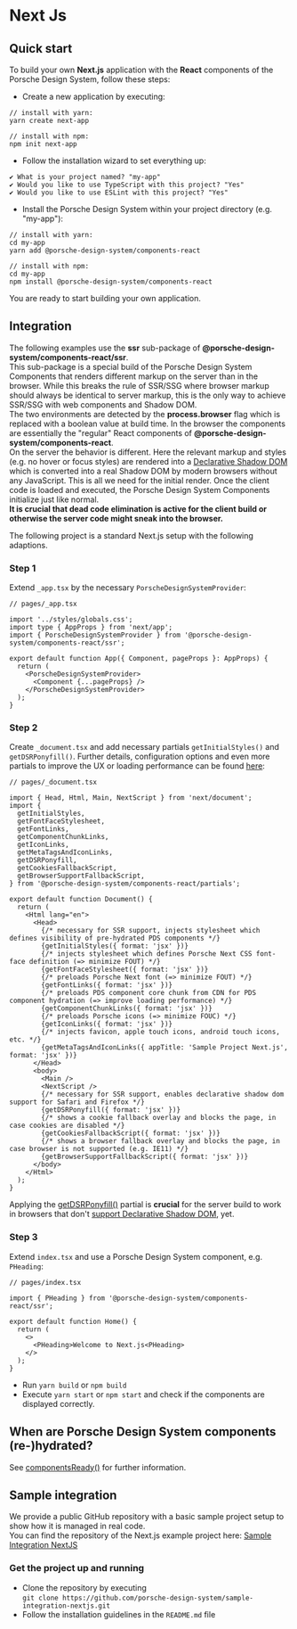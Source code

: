 # Next Js

<TableOfContents></TableOfContents>

## Quick start

To build your own **Next.js** application with the **React** components of the Porsche Design System, follow these
steps:

- Create a new application by executing:

```shell script
// install with yarn:
yarn create next-app

// install with npm:
npm init next-app
```

- Follow the installation wizard to set everything up:

```
✔ What is your project named? "my-app"
✔ Would you like to use TypeScript with this project? "Yes"
✔ Would you like to use ESLint with this project? "Yes"
```

- Install the Porsche Design System within your project directory (e.g. "my-app"):

```shell script
// install with yarn:
cd my-app
yarn add @porsche-design-system/components-react

// install with npm:
cd my-app
npm install @porsche-design-system/components-react
```

You are ready to start building your own application.

## Integration

<p-inline-notification heading="Attention" state="warning" dismiss-button="false">
The following examples use the <strong>ssr</strong> sub-package of <strong>@porsche-design-system/components-react/ssr</strong>.<br>
This sub-package is a special build of the Porsche Design System Components that renders different markup on the server than in the browser. While this breaks the rule of SSR/SSG where browser markup should always be identical to server markup, this is the only way to achieve SSR/SSG with web components and Shadow DOM.<br>
The two environments are detected by the <strong>process.browser</strong> flag which is replaced with a boolean value at build time. In the browser the components are essentially the "regular" React components of <strong>@porsche-design-system/components-react</strong>.<br>
On the server the behavior is different. Here the relevant markup and styles (e.g. no hover or focus styles) are rendered into a <a href="https://web.dev/declarative-shadow-dom/" target="_blank">Declarative Shadow DOM</a> which is converted into a real Shadow DOM by modern browsers without any JavaScript. This is all we need for the initial render. Once the client code is loaded and executed, the Porsche Design System Components initialize just like normal.<br>
<strong>It is crucial that dead code elimination is active for the client build or otherwise the server code might sneak into the browser.</strong>
</p-inline-notification>

The following project is a standard Next.js setup with the following adaptions.

### Step 1

Extend `_app.tsx` by the necessary `PorscheDesignSystemProvider`:

```tsx
// pages/_app.tsx

import '../styles/globals.css';
import type { AppProps } from 'next/app';
import { PorscheDesignSystemProvider } from '@porsche-design-system/components-react/ssr';

export default function App({ Component, pageProps }: AppProps) {
  return (
    <PorscheDesignSystemProvider>
      <Component {...pageProps} />
    </PorscheDesignSystemProvider>
  );
}
```

### Step 2

Create `_document.tsx` and add necessary partials `getInitialStyles()` and `getDSRPonyfill()`. Further details,
configuration options and even more partials to improve the UX or loading performance can be found
[here](partials/introduction):

```tsx
// pages/_document.tsx

import { Head, Html, Main, NextScript } from 'next/document';
import {
  getInitialStyles,
  getFontFaceStylesheet,
  getFontLinks,
  getComponentChunkLinks,
  getIconLinks,
  getMetaTagsAndIconLinks,
  getDSRPonyfill,
  getCookiesFallbackScript,
  getBrowserSupportFallbackScript,
} from '@porsche-design-system/components-react/partials';

export default function Document() {
  return (
    <Html lang="en">
      <Head>
        {/* necessary for SSR support, injects stylesheet which defines visibility of pre-hydrated PDS components */}
        {getInitialStyles({ format: 'jsx' })}
        {/* injects stylesheet which defines Porsche Next CSS font-face definition (=> minimize FOUT) */}
        {getFontFaceStylesheet({ format: 'jsx' })}
        {/* preloads Porsche Next font (=> minimize FOUT) */}
        {getFontLinks({ format: 'jsx' })}
        {/* preloads PDS component core chunk from CDN for PDS component hydration (=> improve loading performance) */}
        {getComponentChunkLinks({ format: 'jsx' })}
        {/* preloads Porsche icons (=> minimize FOUC) */}
        {getIconLinks({ format: 'jsx' })}
        {/* injects favicon, apple touch icons, android touch icons, etc. */}
        {getMetaTagsAndIconLinks({ appTitle: 'Sample Project Next.js', format: 'jsx' })}
      </Head>
      <body>
        <Main />
        <NextScript />
        {/* necessary for SSR support, enables declarative shadow dom support for Safari and Firefox */}
        {getDSRPonyfill({ format: 'jsx' })}
        {/* shows a cookie fallback overlay and blocks the page, in case cookies are disabled */}
        {getCookiesFallbackScript({ format: 'jsx' })}
        {/* shows a browser fallback overlay and blocks the page, in case browser is not supported (e.g. IE11) */}
        {getBrowserSupportFallbackScript({ format: 'jsx' })}
      </body>
    </Html>
  );
}
```

<p-inline-notification heading="Important" state="warning" dismiss-button="false">
  Applying the <a href="partials/dsr-ponyfill">getDSRPonyfill()</a> partial is <strong>crucial</strong> for the server build to work in browsers that don't <a href="https://caniuse.com/declarative-shadow-dom" target="_blank">support Declarative Shadow DOM</a>, yet. 
</p-inline-notification>

### Step 3

Extend `index.tsx` and use a Porsche Design System component, e.g. `PHeading`:

```tsx
// pages/index.tsx

import { PHeading } from '@porsche-design-system/components-react/ssr';

export default function Home() {
  return (
    <>
      <PHeading>Welcome to Next.js<PHeading>
    </>
  );
}
```

- Run `yarn build` or `npm build`
- Execute `yarn start` or `npm start` and check if the components are displayed correctly.

## When are Porsche Design System components (re-)hydrated?

See [componentsReady()](developing/components-ready) for further information.

## Sample integration

We provide a public GitHub repository with a basic sample project setup to show how it is managed in real code.  
You can find the repository of the Next.js example project here:
[Sample Integration NextJS](https://github.com/porsche-design-system/sample-integration-nextjs)

### Get the project up and running

- Clone the repository by executing  
  `git clone https://github.com/porsche-design-system/sample-integration-nextjs.git`
- Follow the installation guidelines in the `README.md` file
